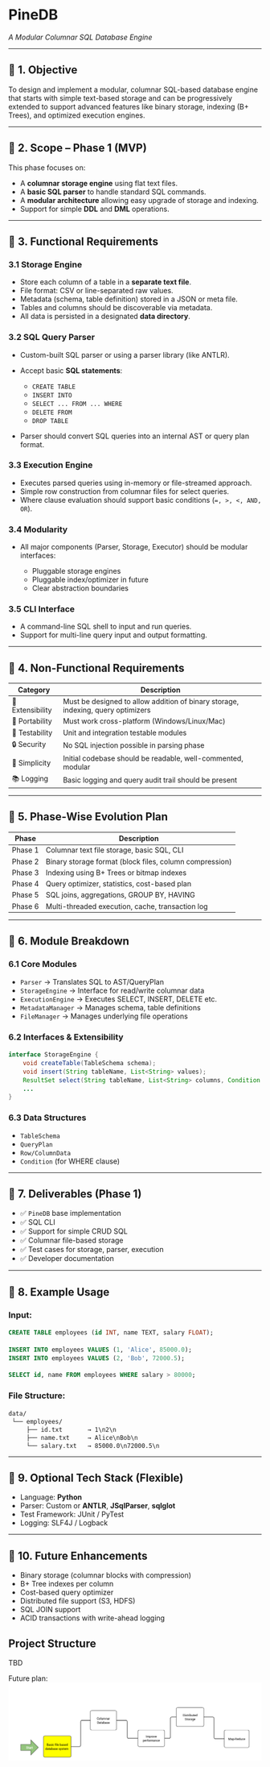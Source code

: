 # PineDB
*A Modular Columnar SQL Database Engine*

---

## 📌 1. Objective

To design and implement a modular, columnar SQL-based database engine that starts with simple text-based storage and can be progressively extended to support advanced features like binary storage, indexing (B+ Trees), and optimized execution engines.

---

## 📌 2. Scope – Phase 1 (MVP)

This phase focuses on:

* A **columnar storage engine** using flat text files.
* A **basic SQL parser** to handle standard SQL commands.
* A **modular architecture** allowing easy upgrade of storage and indexing.
* Support for simple **DDL** and **DML** operations.

---

## 📌 3. Functional Requirements

### 3.1 Storage Engine

* Store each column of a table in a **separate text file**.
* File format: CSV or line-separated raw values.
* Metadata (schema, table definition) stored in a JSON or meta file.
* Tables and columns should be discoverable via metadata.
* All data is persisted in a designated **data directory**.

### 3.2 SQL Query Parser

* Custom-built SQL parser or using a parser library (like ANTLR).
* Accept basic **SQL statements**:

  * `CREATE TABLE`
  * `INSERT INTO`
  * `SELECT ... FROM ... WHERE`
  * `DELETE FROM`
  * `DROP TABLE`
* Parser should convert SQL queries into an internal AST or query plan format.

### 3.3 Execution Engine

* Executes parsed queries using in-memory or file-streamed approach.
* Simple row construction from columnar files for select queries.
* Where clause evaluation should support basic conditions (`=, >, <, AND, OR`).

### 3.4 Modularity

* All major components (Parser, Storage, Executor) should be modular interfaces:

  * Pluggable storage engines
  * Pluggable index/optimizer in future
  * Clear abstraction boundaries

### 3.5 CLI Interface

* A command-line SQL shell to input and run queries.
* Support for multi-line query input and output formatting.

---

## 📌 4. Non-Functional Requirements

| Category         | Description                                                                      |
| ---------------- | -------------------------------------------------------------------------------- |
| 🔧 Extensibility | Must be designed to allow addition of binary storage, indexing, query optimizers |
| 💾 Portability   | Must work cross-platform (Windows/Linux/Mac)                                     |
| 🧪 Testability   | Unit and integration testable modules                                            |
| 🔒 Security      | No SQL injection possible in parsing phase                                       |
| 🧠 Simplicity    | Initial codebase should be readable, well-commented, modular                     |
| 📚 Logging       | Basic logging and query audit trail should be present                            |

---

## 📌 5. Phase-Wise Evolution Plan

| Phase   | Description                                             |
| ------- | ------------------------------------------------------- |
| Phase 1 | Columnar text file storage, basic SQL, CLI              |
| Phase 2 | Binary storage format (block files, column compression) |
| Phase 3 | Indexing using B+ Trees or bitmap indexes               |
| Phase 4 | Query optimizer, statistics, cost-based plan            |
| Phase 5 | SQL joins, aggregations, GROUP BY, HAVING               |
| Phase 6 | Multi-threaded execution, cache, transaction log        |

---

## 📌 6. Module Breakdown

### 6.1 Core Modules

* `Parser` → Translates SQL to AST/QueryPlan
* `StorageEngine` → Interface for read/write columnar data
* `ExecutionEngine` → Executes SELECT, INSERT, DELETE etc.
* `MetadataManager` → Manages schema, table definitions
* `FileManager` → Manages underlying file operations

### 6.2 Interfaces & Extensibility

```java
interface StorageEngine {
    void createTable(TableSchema schema);
    void insert(String tableName, List<String> values);
    ResultSet select(String tableName, List<String> columns, Condition condition);
    ...
}
```

### 6.3 Data Structures

* `TableSchema`
* `QueryPlan`
* `Row/ColumnData`
* `Condition` (for WHERE clause)

---

## 📌 7. Deliverables (Phase 1)

* ✅ `PineDB` base implementation
* ✅ SQL CLI
* ✅ Support for simple CRUD SQL
* ✅ Columnar file-based storage
* ✅ Test cases for storage, parser, execution
* ✅ Developer documentation

---

## 📌 8. Example Usage

### Input:

```sql
CREATE TABLE employees (id INT, name TEXT, salary FLOAT);

INSERT INTO employees VALUES (1, 'Alice', 85000.0);
INSERT INTO employees VALUES (2, 'Bob', 72000.5);

SELECT id, name FROM employees WHERE salary > 80000;
```

### File Structure:

```
data/
 └── employees/
     ├── id.txt       → 1\n2\n
     ├── name.txt     → Alice\nBob\n
     └── salary.txt   → 85000.0\n72000.5\n
```

---

## 📌 9. Optional Tech Stack (Flexible)

* Language: **Python**
* Parser: Custom or **ANTLR**, **JSqlParser**, **sqlglot**
* Test Framework: JUnit / PyTest
* Logging: SLF4J / Logback

---

## 📌 10. Future Enhancements

* Binary storage (columnar blocks with compression)
* B+ Tree indexes per column
* Cost-based query optimizer
* Distributed file support (S3, HDFS)
* SQL JOIN support
* ACID transactions with write-ahead logging

## Project Structure
TBD

Future plan:
![alt text](https://github.com/dbarshan/pine-db/blob/master/doc/roadmap.png)
